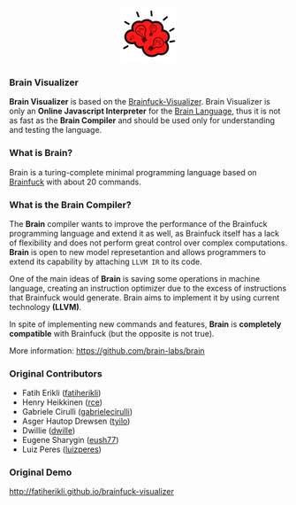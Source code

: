 <p align="center">
  <a href="">
    <img alt="Logo" src="./img/brain.png" width="100px">
  </a>
</p>

### Brain Visualizer

__Brain Visualizer__ is based on the [Brainfuck-Visualizer](http://fatiherikli.github.io/brainfuck-visualizer). Brain Visualizer is only an __Online Javascript Interpreter__ for the [Brain Language](https://github.com/brain-labs/brain), thus it is not as fast as the __Brain Compiler__ and should be used only for understanding and testing the language. 

### What is Brain?

Brain is a turing-complete minimal programming language based on [Brainfuck](https://en.wikipedia.org/wiki/Brainfuck) with about 20 commands.

### What is the Brain Compiler?

The __Brain__ compiler wants to improve the performance of the Brainfuck programming language and extend it as well, as Brainfuck itself has a lack of flexibility and does not perform great control over complex computations. __Brain__ is open to new model represetantion and allows programmers to extend its capability by attaching `LLVM IR` to its code.

One of the main ideas of __Brain__ is saving some operations in machine language, creating an instruction optimizer due to the excess of instructions that Brainfuck would generate. Brain aims to implement it by using current technology __(LLVM)__.

In spite of implementing new commands and features, __Brain__ is **completely compatible** with Brainfuck (but the opposite is not true).

More information: <https://github.com/brain-labs/brain>

### Original Contributors

- Fatih Erikli ([fatiherikli](http://github.com/fatiherikli))
- Henry Heikkinen ([rce](https://github.com/rce))
- Gabriele Cirulli ([gabrielecirulli](https://github.com/gabrielecirulli))
- Asger Hautop Drewsen ([tyilo](https://github.com/Tyilo))
- Dwillie ([dwille](https://github.com/dwillie))
- Eugene Sharygin ([eush77](https://github.com/eush77))
- Luiz Peres ([luizperes](https://github.com/luizperes))

### Original Demo
<http://fatiherikli.github.io/brainfuck-visualizer>

